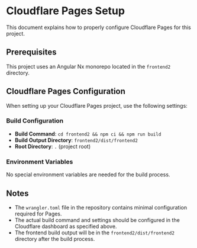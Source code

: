 # Cloudflare Pages Setup

This document explains how to properly configure Cloudflare Pages for this project.

## Prerequisites

This project uses an Angular Nx monorepo located in the `frontend2` directory.

## Cloudflare Pages Configuration

When setting up your Cloudflare Pages project, use the following settings:

### Build Configuration

- **Build Command**: `cd frontend2 && npm ci && npm run build`
- **Build Output Directory**: `frontend2/dist/frontend2`
- **Root Directory**: `.` (project root)

### Environment Variables

No special environment variables are needed for the build process.

## Notes

- The `wrangler.toml` file in the repository contains minimal configuration required for Pages.
- The actual build command and settings should be configured in the Cloudflare dashboard as specified above.
- The frontend build output will be in the `frontend2/dist/frontend2` directory after the build process.